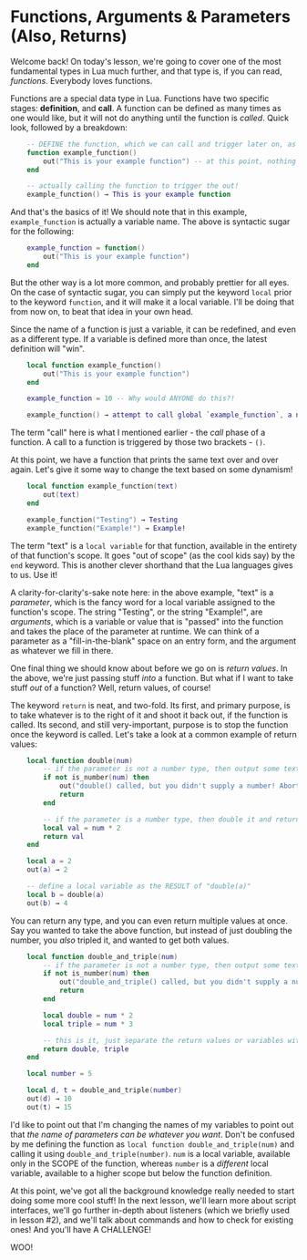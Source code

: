 # Functions, Arguments & Parameters (Also, Returns)

Welcome back! On today's lesson, we're going to cover one of the most fundamental types in Lua much further, and that type is, if you can read, *functions*. Everybody loves functions.

Functions are a special data type in Lua. Functions have two specific stages: **definition**, and **call**. A function can be defined as many times as one would like, but it will not do anything until the function is *called*. Quick look, followed by a breakdown:

```lua
    -- DEFINE the function, which we can call and trigger later on, as much as we'd like
    function example_function()
        out("This is your example function") -- at this point, nothing is output
    end

    -- actually calling the function to trigger the out!
    example_function() → This is your example function
```

And that's the basics of it! We should note that in this example, `example_function` is actually a variable name. The above is syntactic sugar for the following:

```lua
    example_function = function()
        out("This is your example function")
    end
```

But the other way is a lot more common, and probably prettier for all eyes. On the case of syntactic sugar, you can simply put the keyword `local` prior to the keyword `function`, and it will make it a local variable. I'll be doing that from now on, to beat that idea in your own head.

Since the name of a function is just a variable, it can be redefined, and even as a different type. If a variable is defined more than once, the latest definition will "win".

```lua
    local function example_function()
        out("This is your example function")
    end

    example_function = 10 -- Why would ANYONE do this?!

    example_function() → attempt to call global `example_function`, a number value
```

The term "call" here is what I mentioned earlier - the *call* phase of a function. A call to a function is triggered by those two brackets - `()`.

At this point, we have a function that prints the same text over and over again. Let's give it some way to change the text based on some dynamism!

```lua
    local function example_function(text)
        out(text)
    end

    example_function("Testing") → Testing
    example_function("Example!") → Example!
```

The term "text" is a `local variable` for that function, available in the entirety of that function's scope. It goes "out of scope" (as the cool kids say) by the `end` keyword. This is another clever shorthand that the Lua languages gives to us. Use it!

A clarity-for-clarity's-sake note here: in the above example, "text" is a *parameter*, which is the fancy word for a local variable assigned to the function's scope. The string "Testing", or the string "Example!", are *arguments*, which is a variable or value that is "passed" into the function and takes the place of the parameter at runtime. We can think of a parameter as a "fill-in-the-blank" space on an entry form, and the argument as whatever we fill in there.

One final thing we should know about before we go on is *return values*. In the above, we're just passing stuff *into* a function. But what if I want to take stuff *out* of a function? Well, return values, of course!

The keyword `return` is neat, and two-fold. Its first, and primary purpose, is to take whatever is to the right of it and shoot it back out, if the function is called. Its second, and still very-important, purpose is to stop the function once the keyword is called. Let's take a look at a common example of return values:

```lua
    local function double(num)
        -- if the parameter is not a number type, then output some text and then STOP the function, to prevent it from going on
        if not is_number(num) then
            out("double() called, but you didn't supply a number! Aborting function!")
            return
        end

        -- if the parameter is a number type, then double it and return it! (we can safely assume that "num" IS a number, because otherwise the function wouldn't go this far)
        local val = num * 2
        return val
    end

    local a = 2
    out(a) → 2

    -- define a local variable as the RESULT of "double(a)"
    local b = double(a)
    out(b) → 4
```

You can return any type, and you can even return multiple values at once. Say you wanted to take the above function, but instead of just doubling the number, you *also* tripled it, and wanted to get both values.

```lua
    local function double_and_triple(num)
        -- if the parameter is not a number type, then output some text and then STOP the function, to prevent it from going on
        if not is_number(num) then
            out("double_and_triple() called, but you didn't supply a number! Aborting function!")
            return
        end

        local double = num * 2
        local triple = num * 3

        -- this is it, just separate the return values or variables with a comma!
        return double, triple
    end

    local number = 5

    local d, t = double_and_triple(number)
    out(d) → 10
    out(t) → 15
```

I'd like to point out that I'm changing the names of my variables to point out that *the name of parameters can be whatever you want*. Don't be confused by me defining the function as `local function double_and_triple(num)` and calling it using `double_and_triple(number)`. `num` is a local variable, available only in the SCOPE of the function, whereas `number` is a *different* local variable, available to a higher scope but below the function definition.

At this point, we've got all the background knowledge really needed to start doing some more cool stuff! In the next lesson, we'll learn more about script interfaces, we'll go further in-depth about listeners (which we briefly used in lesson #2), and we'll talk about commands and how to check for existing ones! And you'll have A CHALLENGE!

WOO!